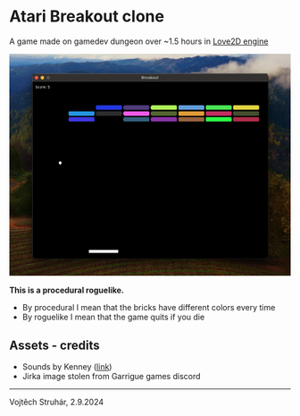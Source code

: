 # Atari Breakout clone

A game made on gamedev dungeon over ~1.5 hours in [Love2D engine](https://love2d.org)

![Screenshot of the game](./showcase-screenshot.png)

**This is a procedural roguelike.**

- By procedural I mean that the bricks have different colors every time
- By roguelike I mean that the game quits if you die

## Assets - credits

- Sounds by Kenney ([link](https://kenney.nl/assets/impact-sounds))
- Jirka image stolen from Garrigue games discord

---

Vojtěch Struhár, 2.9.2024
